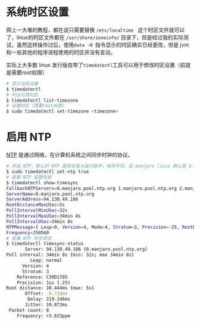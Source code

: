# 系统时区设置

网上一大堆的教程，都在说只需要替换 `/etc/localtime ` 这个时区文件就可以了，linux的时区文件都在 `/usr/share/zoneinfo/` 目录下，但是经过我的实际测试，虽然这样操作过后，使用`date -R `指令显示的时区确实已经更改，但是 jvm 和一些其他的程序进程使用的时区并没有变动。

实际上大多数 linux 发行版自带了`timedatectl`工具可以用于修改时区设置（前提是需要root权限）

```bash
# 显示当前设置
$ timedatectl
# 列出可用时区
$ timedatectl list-timezone
# 设置时区（需要root权限）
$ sudo timedatectl set-timezone <timezone>
```

# 启用 NTP

[NTP](https://zh.wikipedia.org/zh-cn/%E7%B6%B2%E8%B7%AF%E6%99%82%E9%96%93%E5%8D%94%E5%AE%9A) 是通过网络，在计算机系统之间同步时钟的协议。

```bash
# 开启 NTP，默认的 NTP 服务在各大发行版中，有所不同，如 manjaro linux 默认是 0.manjaro.pool.ntp.org
$ sudo timedatectl set-ntp true
# 查看 NTP 配置信息
$ timedatectl show-timesync
FallbackNTPServers=0.manjaro.pool.ntp.org 1.manjaro.pool.ntp.org 2.manjaro.pool.ntp.org 3.manjaro.pool.ntp.org
ServerName=0.manjaro.pool.ntp.org
ServerAddress=94.130.49.186
RootDistanceMaxUSec=5s
PollIntervalMinUSec=32s
PollIntervalMaxUSec=34min 8s
PollIntervalUSec=34min 8s
NTPMessage={ Leap=0, Version=4, Mode=4, Stratum=3, Precision=-25, RootDelay=18.234ms, RootDispersion=1.327ms, Reference=C30D1705, OriginateTimestamp=Tue 2022-07-26 17:07:29 CST, ReceiveTimestamp=Tue 2022-07-26 17:07:29 CST, TransmitTimestamp=Tue 2022-07-26 17:07:29 CST, DestinationTimestamp=Tue 2022-07-26 17:07:29 CST, Ignored=no, PacketCount=8, Jitter=19.873ms }
Frequency=250560
# 查看 NTP 同步状态
$ timedatectl timesync-status
       Server: 94.130.49.186 (0.manjaro.pool.ntp.org)
Poll interval: 34min 8s (min: 32s; max 34min 8s)
         Leap: normal
      Version: 4
      Stratum: 3
    Reference: C30D1705
    Precision: 1us (-25)
Root distance: 10.444ms (max: 5s)
       Offset: -9.716ms
        Delay: 219.246ms
       Jitter: 19.873ms
 Packet count: 8
    Frequency: +3.823ppm
```


